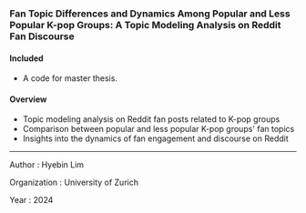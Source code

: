### Fan Topic Differences and Dynamics Among Popular and Less Popular K-pop Groups: A Topic Modeling Analysis on Reddit Fan Discourse


#### Included
- A code for master thesis.

#### Overview
- Topic modeling analysis on Reddit fan posts related to K-pop groups
- Comparison between popular and less popular K-pop groups' fan topics
- Insights into the dynamics of fan engagement and discourse on Reddit

---
Author : Hyebin Lim

Organization : University of Zurich

Year : 2024
